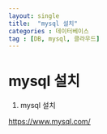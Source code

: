 ```yaml
---
layout: single
title:  "mysql 설치"
categories : 데이터베이스
tag : [DB, mysql, 클라우드]
---
```


#  mysql 설치

1. mysql 설치

https://www.mysql.com/


